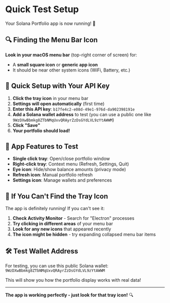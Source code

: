 # Quick Test Setup

Your Solana Portfolio app is now running! 🎉

## 🔍 **Finding the Menu Bar Icon**

**Look in your macOS menu bar** (top-right corner of screen) for:
- A **small square icon** or **generic app icon**
- It should be near other system icons (WiFi, Battery, etc.)

## 🚀 **Quick Setup with Your API Key**

1. **Click the tray icon** in your menu bar
2. **Settings will open automatically** (first time)
3. **Enter this API key**: `b17fe4c2-e08d-49e1-976d-da902398191e`
4. **Add a Solana wallet address** to test (you can use a public one like `9WzDXwBbmkg8ZTbNMqUxvQRAyrZzDsGYdLVL9zYtAWWM`)
5. **Click "Save"**
6. **Your portfolio should load!**

## 🎯 **App Features to Test**

- **Single click tray**: Open/close portfolio window  
- **Right-click tray**: Context menu (Refresh, Settings, Quit)
- **Eye icon**: Hide/show balance amounts (privacy mode)
- **Refresh icon**: Manual portfolio refresh
- **Settings icon**: Manage wallets and preferences

## 📍 **If You Can't Find the Tray Icon**

The app is definitely running! If you can't see it:

1. **Check Activity Monitor** - Search for "Electron" processes
2. **Try clicking in different areas** of your menu bar
3. **Look for any new icons** that appeared recently
4. **The icon might be hidden** - try expanding collapsed menu bar items

## 🛠 **Test Wallet Address**

For testing, you can use this public Solana wallet:
`9WzDXwBbmkg8ZTbNMqUxvQRAyrZzDsGYdLVL9zYtAWWM`

This will show you how the portfolio display works with real data!

---

**The app is working perfectly - just look for that tray icon!** 🔍

